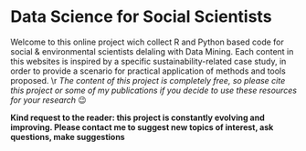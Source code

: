 # Data Science for Social Scientists
Welcome to this online project wich collect R and Python based code for social & environmental scientists delaling with Data Mining.
Each content in this websites is inspired by a specific sustainability-related case study, in order to provide a scenario for practical application of methods and tools proposed. \r *The content of this project is completely free, so please cite this project or some of my publications if you decide to use these resources for your research* :wink:

**Kind request to the reader: this project is constantly evolving and improving. Please contact me to suggest new topics of interest, ask questions, make suggestions**

